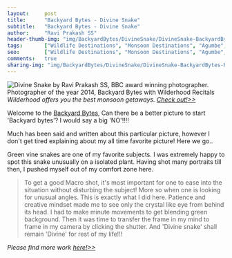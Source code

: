 ```yaml
---
layout:     post
title:      "Backyard Bytes - Divine Snake"
subtitle:   "Backyard Bytes - Divine Snake"
author:     "Ravi Prakash SS"
header-thumb-img: "img/BackyardBytes/DivineSnake/DivineSnake-BackyardBytes-RaviPrakashSS-Wilderhood-Recitals-thumb.jpg"
tags:       ["Wildlife Destinations", "Monsoon Destinations", "Agumbe", "Tips and Tricks", "Creative Macro"]
seo: 		["Wildlife Destinations", "Monsoon Destinations", "Agumbe", "Tips and Tricks"]
comments:   true
sharing-img: "img/BackyardBytes/DivineSnake/DivineSnake-BackyardBytes-RaviPrakashSS-Wilderhood-Recitals.jpg"
---
```

<img src="{{ site.baseurl }}/img/BackyardBytes/DivineSnake/DivineSnake-BackyardBytes-RaviPrakashSS-Wilderhood-Recitals.jpg"  alt="Divine Snake by Ravi Prakash SS, BBC award winning photographer. Photographer of the year 2014, Backyard Bytes with Wilderhood Recitals">


<em>
Wilderhood offers you the best monsoon getaways. <a href="http://www.wilderhood.com/category/Monsoon%20Destinations" target="_blank">Check out!>></a>
</em>

<p>Welcome to the <a href="{{ site.baseurl }}/backyardbytes" target="_blank">Backyard Bytes</a>, Can there be a better picture to start 'Backyard bytes'? I would say a big 'NO'!!!!
</p>

<p>
Much has been said and written about this particular picture, however I don't get tired explaining about my all time favorite picture! Here we go..
</p>

<p>
Green vine snakes are one of my favorite subjects. I was extremely happy to spot this snake unusually on a isolated plant.  Having shot many portraits till then, I pushed myself out of my comfort zone here.
</p>

<blockquote>
To get a good Macro shot, it's most important for one to ease into the situation without disturbing the subject! More so when one is looking for unusual angles. This is exactly what I did here. Patience and creative mindset made me to see only the crystal like eye from behind its head. I had to make minute movements to get blending green background.  Then it was time to transfer the frame in my mind to frame in my camera by clicking the shutter. And 'Divine snake' shall remain 'Divine' for rest of my life!!!
</blockquote>


<em>
Please find more work <a href="http://alleyes.in" target="_blank">here!>></a>
</em>

